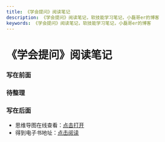 ```yaml
---
title: 《学会提问》阅读笔记
description: 《学会提问》阅读笔记，软技能学习笔记，小磊哥er的博客
keywords: 《学会提问》阅读笔记，软技能学习笔记，小磊哥er的博客
--- 
```


# 《学会提问》阅读笔记

### 写在前面

### 待整理

### 写在后面
- 思维导图在线查看：[点击打开](/attachment/46.《学会提问》.svg)
- 得到电子书地址：[点击阅读](https://www.dedao.cn/ebook/detail?id=bODoM61kAj9Rql84gzG5nVNZopXKY3D72lWJLrBmEDv2QPMOyx7a6e1dbPQj2Zdm)